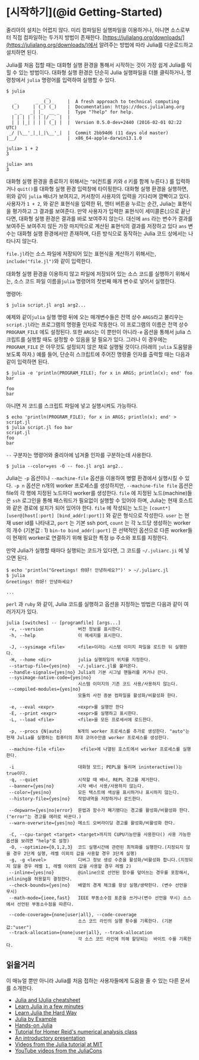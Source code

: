 # [시작하기](@id Getting-Started)

줄리아의 설치는 어렵지 않다.  미리 컴파일된 실행파일을 이용하거나, 아니면 소스로부터 직접 컴파일하는 두가지 방법이 존재한다. [https://julialang.org/downloads/](https://julialang.org/downloads/)에서
 알려주는 방법에 따라 Julia를 다운로드하고 설치하면 된다.

Julia를 처음 접할 때는 대화형 실행 환경을 통해서 시작하는 것이 가장 쉽게 Julia를 익힐 수 있는 방법이다. 대화형 실행 환경은 단순히 Julia 실행파일을 더블 클릭하거나, 명령창에서 `julia` 명령어를 입력하여 실행할 수 있다.

```
$ julia
               _
   _       _ _(_)_     |  A fresh approach to technical computing
  (_)     | (_) (_)    |  Documentation: https://docs.julialang.org
   _ _   _| |_  __ _   |  Type "?help" for help.
  | | | | | | |/ _` |  |
  | | |_| | | | (_| |  |  Version 0.5.0-dev+2440 (2016-02-01 02:22 UTC)
 _/ |\__'_|_|_|\__'_|  |  Commit 2bb94d6 (11 days old master)
|__/                   |  x86_64-apple-darwin13.1.0

julia> 1 + 2
3

julia> ans
3
```

대화형 실행 환경을 종료하기 위해서는 `^D`(컨트롤 키와 `d` 키를 함께 누른다.) 를 입력하거나 
`quit()`를 대화형 실행 환경 입력창에 타이핑한다. 대화형 실행 환경을 실행하면, 위와 같이 `julia` 배너가 보여지고, 커서창이 사용자의 입력을 기다리며 깜빡이고 있다. 사용자가 `1 + 2`, 와 같은 표현식을 입력한 뒤, 엔터 버튼을 누르는 순간, Julia는 표현식을 평가하고 그 결과를 보여준다. 만약 사용자가 입력한 표현식이 세미콜론(;)으로 끝난다면, 대화형 실행 환경은 결과를 바로 보여주지 않는다. 대신에 `ans` 라는 변수가 결과를 보여주든 보여주지 않든 가장 마지막으로 계산된 표현식의 결과를 저장하고 있다 `ans` 변수는 대화형 실행 환경에서만 존재하며, 다른 방식으로 동작하는 Julia 코드 상에서는 나타나지 않는다.

`file.jl`라는 소스 파일에 저장되어 있는 표현식을 계산하기 위해서는, `include("file.jl")`와 같이 입력한다.

대화형 실행 환경을 이용하지 않고 파일에 저장되어 있는 소스 코드를 실행하기 위해서는, 소스 코드 파일 이름을`julia` 명령어의 첫번째 매개 변수로 넣어서 실행한다.

명령어:

```
$ julia script.jl arg1 arg2...
```

예제와 같이`julia` 실행 명령 뒤에 오는 매개변수들은 전역 상수 `ARGS`라고 불리우는 `script.jl`라는 프로그램의 명령줄 인자로 작동한다. 이 프로그램의 이름은 전역 상수 `PROGRAM_FILE` 에도 설정된다. 또한 `ARGS`는 이 뿐만이 아니라`-e` 옵션을 통해서 julia 스크립트를 실행할 때도 설정할 수 있음을 알 필요가 있다. 그러나 이 경우에는 `PROGRAM_FILE` 은 아무것도 설정되지 않은 채로 실행될 것이다.(아래의 `julia` 도움말을 보도록 하자.) 예를 들어, 단순히 스크립트에 주어진 명령줄 인자를 출력할 때는 다음과 같이 입력하면 된다.

```
$ julia -e 'println(PROGRAM_FILE); for x in ARGS; println(x); end' foo bar

foo
bar
```

아니면 저 코드를 스크립트 파일에 넣고 실행시켜도 가능하다.

```
$ echo 'println(PROGRAM_FILE); for x in ARGS; println(x); end' > script.jl
$ julia script.jl foo bar
script.jl
foo
bar
```

`--` 구분자는 명령어와 줄리아에 넘겨줄 인자를 구분하는데 사용한다.

```
$ julia --color=yes -O -- foo.jl arg1 arg2..
```

Julia는 `-p` 옵션이나 `--machine-file` 옵션을 이용하여 병렬 환경에서 실행시킬 수 있다. `-p n` 옵션은 n개의 worker 프로세스를 생성하지만, `--machine-file file` 옵션은 file의 각 행에 지정된 노드마다 worker를 생성한다. `file` 에 지정된 노드(machine)들은 `ssh` 로그인을 통해 패스워드가 필요없이 실행할 수 있어야 하며, Julia는 현재 호스트와 같은 경로에 설치가 되어 있어야 한다. `file` 에 작성되는 노드는 `[count*][user@]host[:port] [bind_addr[:port]]` 와 같은 형식으로 작성한다. `user` 는 현재 user id를 나타내고, `port` 는 기본 ssh port, `count` 는 각 노드당 생성하는 worker의 개수 (기본값 : 1) `bin-to bind_addr[:port]` 은 선택적인 옵션으로 다른 worker들이 현재의 worker로 연결하기 위해 필요한 특정 ip 주소와 포트를 지정한다.

만약 Julia가 실행할 때마다 실행되는 코드가 있다면, 그 코드를 `~/.juliarc.ji` 에 넣으면 된다.

```
$ echo 'println("Greetings! 你好! 안녕하세요?")' > ~/.juliarc.jl
$ julia
Greetings! 你好! 안녕하세요?

...
```

`perl` 과 `ruby` 와 같이,  Julia 코드를 실행하고 옵션을 지정하는 방법은 다음과 같이 여러가지가 있다.

```
julia [switches] -- [programfile] [args...]
 -v, --version             버전 정보를 표시한다.
 -h, --help                이 메세지를 표시한다.

 -J, --sysimage <file>     <file>이라는 시스템 이미지 파일을 로드한 뒤 실행한다.
 -H, --home <dir>          julia 실행파일의 위치를 지정한다.
 --startup-file={yes|no}   ~/.juliarc.jl를 불러온다.
 --handle-signals={yes|no} Julia의 기본 시그널 핸들러를 켜거나 끈다.
 --sysimage-native-code={yes|no}
                           시스템 이미지의 기존 코드 사용/사용하지 않는다.
 --compiled-modules={yes|no}
                           모듈의 사전 증분 컴파일을 활성화/비활성화 한다.

 -e, --eval <expr>         <expr>를 실행만 한다
 -E, --print <expr>        <expr>를 실행하고 표시한다.
 -L, --load <file>         <file>을 모든 프로세서에 로드한다.

 -p, --procs {N|auto}      N개의 worker 프로세스를 추가로 생성한다. "auto"는 현재 Julia를 실행하는 컴퓨터의 최대 코어수만큼 worker 프로세스를 생성한다.
                           
 --machine-file <file>      <file>에 나열된 호스트에서 worker 프로세스를 실행한다.

 -i                        대화형 모드; PEPL을 돌리며 ininteractive()는 true이다.
 -q, --quiet               시작할 때 배너, REPL 경고를 제거한다.
 --banner={yes|no}         시작 배너 사용/사용하지 않는다.
 --color={yes|no}          모든 텍스트에 색상을 표시하거나 표시하지 않는다.
 --history-file={yes|no}   작업내역을 저장하거나 로드한다.

 --depwarn={yes|no|error}  문법과 함수가 폐기됐다는 경고를 활성화/비활성화 한다.("error"는 경고를 에러로 바꾼다.)
 --warn-overwrite={yes|no} 메소드 오버라이딩 경고를 활성화/비활성화 한다.

 -C, --cpu-target <target> <target>까지의 CUPU기능만을 사용한다() 사용 가능한 옵션을 보려면 "help"로 설정)
 -O, --optimize={0,1,2,3}  코드 실행시간에 관련된 최적화를 실행한다.(지정되지 않을 경우 2단계 실행, 레벨 이외의 값을 사용할 경우 3단계 실행)
 -g, -g <level>            디버그 정보 생성 수준을 활성화/비활성화 합니다.(지정되지 않을 경우 레벨 1, 레벨 이외의 값을 사용할 경우 레벨 2)
 --inline={yes|no}         @inline으로 선언된 함수를 덮어쓰는 경우를 포함해서, inlining을 허용할지 결정한다.
 --check-bounds={yes|no}   배열의 경계 체크를 항상 실행/생략한다. (변수 선언을 무시)
 --math-mode={ieee,fast}   IEEE 부동소수점 표준을 쓰거나(변수 선언을 무시) 소스에서 선언된 부동소수점을 따른다.

 --code-coverage={none|user|all}, --code-coverage
                           소스 코드 라인의 실행 횟수를 기록한다. (기본값:"user")
 --track-allocation={none|user|all}, --track-allocation
                           각 소스 코드 라인에 의해 할당되는  바이트 수를 기록한다.
```

## 읽을거리

이 매뉴얼 뿐만 아니라 Julia를 처음 접하는 사용자들에게 도움을 줄 수 있는 다른 문서를 소개한다.

  * [Julia and IJulia cheatsheet](http://math.mit.edu/~stevenj/Julia-cheatsheet.pdf)
  * [Learn Julia in a few minutes](https://learnxinyminutes.com/docs/julia/)
  * [Learn Julia the Hard Way](https://github.com/chrisvoncsefalvay/learn-julia-the-hard-way)
  * [Julia by Example](http://samuelcolvin.github.io/JuliaByExample/)
  * [Hands-on Julia](https://github.com/dpsanders/hands_on_julia)
  * [Tutorial for Homer Reid's numerical analysis class](http://homerreid.dyndns.org/teaching/18.330/JuliaProgramming.shtml)
  * [An introductory presentation](https://raw.githubusercontent.com/ViralBShah/julia-presentations/master/Fifth-Elephant-2013/Fifth-Elephant-2013.pdf)
  * [Videos from the Julia tutorial at MIT](https://julialang.org/blog/2013/03/julia-tutorial-MIT)
  * [YouTube videos from the JuliaCons](https://www.youtube.com/user/JuliaLanguage/playlists)
